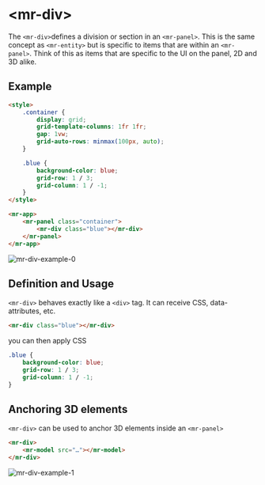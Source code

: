 # &lt;mr-div&gt;

The `<mr-div>`defines a division or section in an `<mr-panel>`. This is the same concept as `<mr-entity>` but is specific to items that are within an `<mr-panel>`. Think of this as items that are specific to the UI on the panel, 2D and 3D alike.

## Example

```html
<style>
    .container {
        display: grid;
        grid-template-columns: 1fr 1fr;
        gap: 1vw;
        grid-auto-rows: minmax(100px, auto);
    }

    .blue {
        background-color: blue;
        grid-row: 1 / 3;
        grid-column: 1 / -1;
    }
</style>

<mr-app>
    <mr-panel class="container">
        <mr-div class="blue"></mr-div>
    </mr-panel>
</mr-app>
```

![mr-div-example-0]("https://docs.mrjs.io/static/mr-div-example-0.png")

## Definition and Usage

`<mr-div>` behaves exactly like a `<div>` tag. It can receive CSS, data-attributes, etc.

```html
<mr-div class="blue"></mr-div>
```

you can then apply CSS

```css
.blue {
    background-color: blue;
    grid-row: 1 / 3;
    grid-column: 1 / -1;
}
```

## Anchoring 3D elements

`<mr-div>` can be used to anchor 3D elements inside an `<mr-panel>`

```html
<mr-div>
    <mr-model src="…"></mr-model>
</mr-div>
```

![mr-div-example-1]("https://docs.mrjs.io/static/mr-div-example-1.gif")
